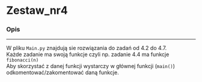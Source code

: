 
# Zestaw_nr4

### Opis

---
W pliku `Main.py` znajdują sie rozwiązania do zadań od 4.2 do 4.7. <br>
Każde zadanie ma swoją funkcje czyli np. zadanie 4.4 ma funkcje `fibonacci(n)` <br>
Aby skorzystać z danej funkcji wystarczy w głównej funkcji (`main()`) odkomentować/zakomentować daną funkcje.   
